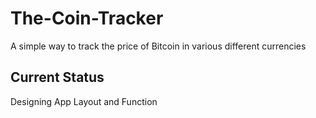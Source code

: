 # The-Coin-Tracker
A simple way to track the price of Bitcoin in various different currencies

## Current Status
Designing App Layout and Function
